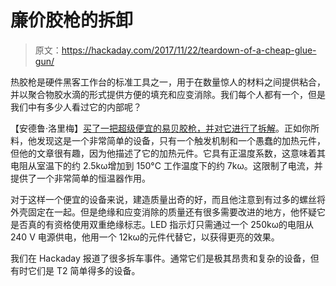 # 廉价胶枪的拆卸

> 原文：<https://hackaday.com/2017/11/22/teardown-of-a-cheap-glue-gun/>

热胶枪是硬件黑客工作台的标准工具之一，用于在数量惊人的材料之间提供粘合，并以聚合物胶水滴的形式提供方便的填充和应变消除。我们每个人都有一个，但是我们中有多少人看过它的内部呢？

【安德鲁·洛里梅】[买了一把超级便宜的易贝胶枪，并对它进行了拆解](https://lorimer.id.au/glue.html)。正如你所料，他发现这是一个非常简单的设备，只有一个触发机制和一个愚蠢的加热元件，但他的文章很有趣，因为他描述了它的加热元件。它具有正温度系数，这意味着其电阻从室温下的约 2.5kω增加到 150°C 工作温度下的约 7kω。这限制了电流，并提供了一个非常简单的恒温器作用。

对于这样一个便宜的设备来说，建造质量出奇的好，而且他注意到有过多的螺丝将外壳固定在一起。但是绝缘和应变消除的质量还有很多需要改进的地方，他怀疑它是否真的有资格使用双重绝缘标志。LED 指示灯只需通过一个 250kω的电阻从 240 V 电源供电，他用一个 12kω的元件代替它，以获得更亮的效果。

我们在 Hackaday 报道了很多拆车事件。通常它们是极其昂贵和复杂的设备，但有时它们是 T2 简单得多的设备。